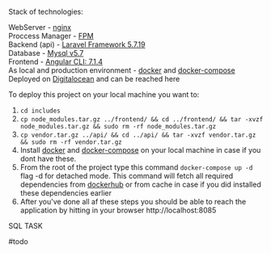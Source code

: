 Stack of technologies:

WebServer - [nginx](http://nginx.org/) <br>
Proccess Manager - [FPM](http://php.net/manual/en/install.fpm.php) <br>
Backend (api) - [Laravel Framework 5.7.19](https://laravel.com/) <br>
Database - [Mysql v5.7](https://www.mysql.com/) <br>
Frontend - [Angular CLI: 7.1.4](https://angular.io/) <br>
As local and production environment - [docker](https://www.docker.com/) and [docker-compose](https://docs.docker.com/compose/) <br>
Deployed on [Digitalocean](https://www.digitalocean.com/) and can be reached here <br>


To deploy this project on your local machine you want to:

1. ```cd includes```
2. ```cp node_modules.tar.gz ../frontend/ && cd ../frontend/ && tar -xvzf node_modules.tar.gz && sudo rm -rf node_modules.tar.gz```
3. ```cp vendor.tar.gz ../api/ && cd ../api/ && tar -xvzf vendor.tar.gz && sudo rm -rf vendor.tar.gz```
4. Install [docker](https://docs.docker.com/install/linux/docker-ce/ubuntu/) and [docker-compose](https://docs.docker.com/compose/install/) on your local machine in case if you dont have these.
5. From the root of the project type this command ```docker-compose up -d``` flag -d for detached mode. This command will fetch all required dependencies from [dockerhub](https://hub.docker.com/) or from cache in case if you did installed these dependencies earlier
6. After you've done all af these steps you should be able to reach the application by hitting in your browser http://localhost:8085

SQL TASK

#todo
